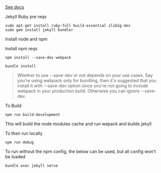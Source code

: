 [See docs](/docs/index.md)

Jekyll Ruby pre reqs

```
sudo apt-get install ruby-full build-essential zlib1g-dev
sudo gem install jekyll bundler
```

Install node and npm

Install npm reqs

```
npm install --save-dev webpack

bundle install
```

> Whether to use --save-dev or not depends on your use cases. 
> Say you're using webpack only for bundling, then it's suggested that you install it with --save-dev option since you're not going to include webpack in your production build. 
> Otherwise you can ignore --save-dev.

To Build

```
npm run build-development
```

This will build the node modules cache and run wepack and builds jekyll

To then run locally

```
npm run debug
```

To run without the npm config, the below can be used, but all config won't be loaded
```
bundle exec jekyll serve
```